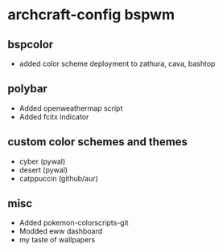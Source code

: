 # archcraft-config bspwm
## bspcolor
- added color scheme deployment to zathura, cava, bashtop
## polybar
- Added openweathermap script
- Added fcitx indicator
## custom color schemes and themes
- cyber (pywal)
- desert (pywal)
- catppuccin (github/aur)
## misc
- Added pokemon-colorscripts-git
- Modded eww dashboard 
- my taste of wallpapers
